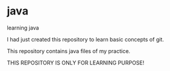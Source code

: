 # java
learning java

I had just created this repository to learn basic concepts of git.

This repository contains java files of my practice.

THIS REPOSITORY IS ONLY FOR LEARNING PURPOSE!
